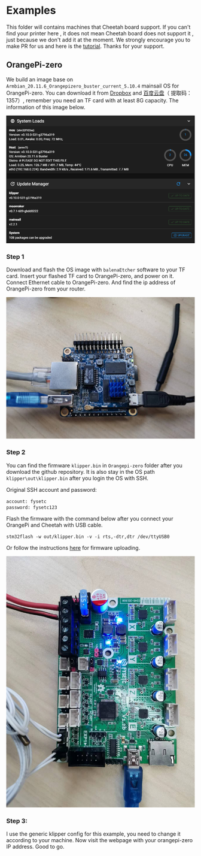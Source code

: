 # Examples

This folder will contains machines that Cheetah board support. If you can't find your printer here , it does not mean Cheetah board does not support it , just because we don't add it at the moment. We strongly encourage you to make PR  for us and here is the [tutorial](https://docs.github.com/en/free-pro-team@latest/github/collaborating-with-issues-and-pull-requests/creating-a-pull-request). Thanks for your support.

## OrangePi-zero

We build an image base on `Armbian_20.11.6_Orangepizero_buster_current_5.10.4` mainsail OS for OrangePi-zero. You can download it from [Dropbox](https://www.dropbox.com/s/6tvu6on8kcejoij/Armbian_20.11.6_Orangepizero_buster_current_5.10.4_Cheetah_mainsail.img.ima?dl=0) and [百度云盘](https://pan.baidu.com/s/1XPlh9ovenJcJELMntx0g-w)（
提取码：1357）, remember you need an TF card with at least 8G capacity. The information of this image below.

![](Orangepi-zero\versions.png)

### Step 1

Download and flash the OS image with `balenaEtcher` software to your TF card. Insert your flashed TF card to OrangePi-zero, and power on it. Connect Ethernet cable to OrangePi-zero. And find the ip address of OrangePi-zero from your router.

![](Orangepi-zero\orangepi_zero.jpg)

### Step 2

You can find the firmware `klipper.bin` in `Orangepi-zero` folder after you download the github repository. It is also stay in the OS path `klipper\out\klipper.bin` after you login the OS with SSH.

Original SSH account and password:

```
account: fysetc
password: fysetc123
```

Flash the firmware with the command below after you connect your OrangePi and Cheetah with USB cable.

```
stm32flash -w out/klipper.bin -v -i rts,-dtr,dtr /dev/ttyUSB0
```

Or follow the instructions [here](https://github.com/FYSETC/FYSETC-Cheetah#53-upload-the-firmware) for firmware uploading.

![](Orangepi-zero\cheetah.jpg)

### Step 3:

I use the generic klipper config for this example, you need to change it according to your machine. Now visit the webpage with your orangepi-zero IP address. Good to go.
